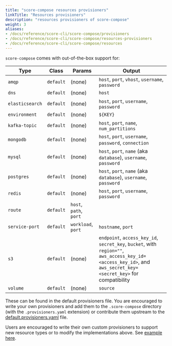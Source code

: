 ```yaml
---
title: "score-compose resources provisioners"
linkTitle: "Resources provisioners"
description: "resources provisioners of score-compose"
weight: 3
aliases:
- /docs/reference/score-cli/score-compose/provisioners
- /docs/reference/score-cli/score-compose/resources-provisioners
- /docs/reference/score-cli/score-compose/resources
---
```


`score-compose` comes with out-of-the-box support for:

| Type            | Class     | Params                 | Output                                                                                                                                                          |
| --------------- | --------- | ---------------------- | --------------------------------------------------------------------------------------------------------------------------------------------------------------- |
| `amqp`          | `default` | (none)                 | `host`, `port`, `vhost`, `username`, `password`                                                                                                                 |
| `dns`           | `default` | (none)                 | `host`                                                                                                                                                          |
| `elasticsearch` | `default` | (none)                 | `host`, `port`, `username`, `password`                                                                                                                          |
| `environment`   | `default` | (none)                 | `${KEY}`                                                                                                                                                        |
| `kafka-topic`   | `default` | (none)                 | `host`, `port`, `name`, `num_partitions`                                                                                                                        |
| `mongodb`       | `default` | (none)                 | `host`, `port`, `username`, `password`, `connection`                                                                                                            |
| `mysql`         | `default` | (none)                 | `host`, `port`, `name` (aka `database`), `username`, `password`                                                                                                 |
| `postgres`      | `default` | (none)                 | `host`, `port`, `name` (aka `database`), `username`, `password`                                                                                                 |
| `redis`         | `default` | (none)                 | `host`, `port`, `username`, `password`                                                                                                                          |
| `route`         | `default` | `host`, `path`, `port` |                                                                                                                                                                 |
| `service-port`  | `default` | `workload`, `port`     | `hostname`, `port`                                                                                                                                              |
| `s3`            | `default` | (none)                 | `endpoint`, `access_key_id`, `secret_key`, `bucket`, with `region=""`, `aws_access_key_id=<access_key_id>`, and `aws_secret_key=<secret_key>` for compatibility |
| `volume`        | `default` | (none)                 | `source`                                                                                                                                                        |

These can be found in the default provisioners file. You are encouraged to write your own provisioners and add them to the `.score-compose` directory (with the `.provisioners.yaml` extension) or contribute them upstream to the [default.provisioners.yaml](https://github.com/score-spec/score-compose/blob/main/internal/command/default.provisioners.yaml) file.

Users are encouraged to write their own custom provisioners to support new resource types or to modify the implementations above. See [example here](https://score.dev/blog/writing-a-custom-score-compose-provisioner-for-apache-kafka/).
